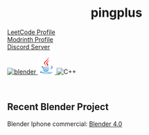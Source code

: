   <h1 align="center">pingplus</h1>

<p align="left">
</p>
<a href="https://leetcode.com/u/niklasximuenchen/">LeetCode Profile</a><br>
<a href="https://modrinth.com/user/pingplus">Modrinth Profile</a><br>
<a href="https://discord.gg/S9vcxrxQHX">Discord Server</a><br>



<p align="left"> 

  </a> 
  <a href="https://www.blender.org/" target="_blank" rel="noreferrer"> 
    <img src="https://download.blender.org/branding/community/blender_community_badge_white.svg" alt="blender" width="40" height="40"/> 
  </a> 
  <a href="https://www.java.com" target="_blank" rel="noreferrer">
    <img src="https://raw.githubusercontent.com/devicons/devicon/master/icons/java/java-original.svg" alt="java" width="40" height="40"/>
  </a>
  <img src="https://cdn.jsdelivr.net/npm/simple-icons@v8/icons/cplusplus.svg" alt="C++" width="40" height="40"/>
  </a>
</p>



<br> <!-- This creates a line break -->

## Recent Blender Project

Blender Iphone commercial: [Blender 4.0 ](https://www.youtube.com/watch?v=ITAh89Abay0)
